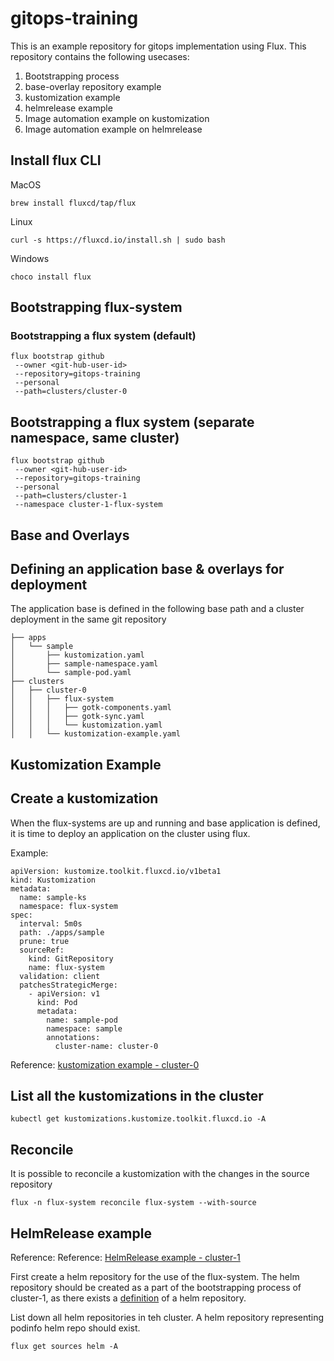 # gitops-training

This is an example repository for gitops implementation using Flux. This repository contains the following usecases:

1. Bootstrapping process
2. base-overlay repository example
3. kustomization example
4. helmrelease example
5. Image automation example on kustomization
6. Image automation example on helmrelease


## Install flux CLI
MacOS​
```
brew install fluxcd/tap/flux​
```
Linux​
```
curl -s https://fluxcd.io/install.sh | sudo bash​
```
Windows​
```
choco install flux
```
## Bootstrapping flux-system
### Bootstrapping a flux system (default)

```
flux bootstrap github
 --owner <git-hub-user-id> 
 --repository=gitops-training 
 --personal  
 --path=clusters/cluster-0
```

## Bootstrapping a flux system (separate namespace, same cluster)
```
flux bootstrap github 
 --owner <git-hub-user-id> 
 --repository=gitops-training 
 --personal  
 --path=clusters/cluster-1
 --namespace cluster-1-flux-system
```

## Base and Overlays 
## Defining an application base & overlays for deployment 

The application base is defined in the following base path and a cluster deployment in the same git repository
```
├── apps
│   └── sample
│       ├── kustomization.yaml
│       ├── sample-namespace.yaml
│       └── sample-pod.yaml
├── clusters
│   ├── cluster-0
│   │   ├── flux-system
│   │   │   ├── gotk-components.yaml
│   │   │   ├── gotk-sync.yaml
│   │   │   └── kustomization.yaml
│   │   └── kustomization-example.yaml
```

## Kustomization Example
## Create a kustomization
When the flux-systems are up and running and base application is defined, it is time to deploy an application on the cluster using flux. 

Example: 

```
apiVersion: kustomize.toolkit.fluxcd.io/v1beta1
kind: Kustomization
metadata:
  name: sample-ks
  namespace: flux-system
spec:
  interval: 5m0s
  path: ./apps/sample
  prune: true
  sourceRef:
    kind: GitRepository
    name: flux-system 
  validation: client
  patchesStrategicMerge:
    - apiVersion: v1
      kind: Pod
      metadata:
        name: sample-pod
        namespace: sample
        annotations:
          cluster-name: cluster-0
```
Reference: [kustomization example - cluster-0](clusters/cluster-0/kustomization-example.yaml)

## List all the kustomizations in the cluster
```
kubectl get kustomizations.kustomize.toolkit.fluxcd.io -A

```

## Reconcile
It is possible to reconcile a kustomization with the changes in the source repository

```
flux -n flux-system reconcile flux-system --with-source
```

## HelmRelease example
Reference: Reference: [HelmRelease example - cluster-1](clusters/cluster-1/helm-release-example.yaml)


First create a helm repository for the use of the flux-system. The helm repository should be created as a part of the bootstrapping process of cluster-1, as there exists a [definition](clusters/cluster-1/helm-repository-podinfo.yaml) of a helm repository.

List down all helm repositories in teh cluster. A helm repository representing podinfo helm repo should exist.
```
flux get sources helm -A
```



